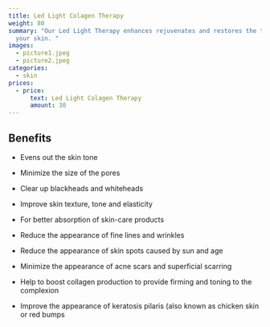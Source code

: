 ```yaml
---
title: Led Light Colagen Therapy
weight: 80
summary: "Our Led Light Therapy enhances rejuvenates and restores the texture on
  your skin. "
images:
  - picture1.jpeg
  - picture2.jpeg
categories:
  - skin
prices:
  - price:
      text: Led Light Colagen Therapy
      amount: 30
---
```

## Benefits

* Evens out the skin tone

* Minimize the size of the pores

* Clear up blackheads and whiteheads

* Improve skin texture, tone and elasticity

* For better absorption of skin-care products

* Reduce the appearance of fine lines and wrinkles

* Reduce the appearance of skin spots caused by sun and age

* Minimize the appearance of acne scars and superficial scarring

* Help to boost collagen production to provide firming and toning to the complexion

* Improve the appearance of keratosis pilaris (also known as chicken skin or red bumps
